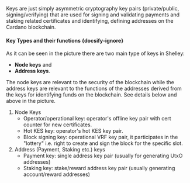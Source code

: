 Keys are just simply asymmetric cryptography key pairs (private/public, signing/verifying) that are used for signing and validating payments and staking related certificates and identifying, defining addresses on the Cardano blockchain.

#### Key Types and their functions {docsify-ignore}

As it can be seen in the picture there are two main type of keys in Shelley:
- __Node keys__ and
- __Address keys__.

The node keys are relevant to the security of the blockchain while the address keys are relevant to the functions of the addresses derived from the keys for identifying funds on the blockchain.
See details below and above in the picture.

1. Node Keys
    - Operator/operational key: operator's offline key pair with cert counter for new certificates. 
    - Hot KES key: operator's hot KES key pair.
    - Block signing key: operational VRF key pair, it participates in the "lottery" i.e. right to create and sign the block for the specific slot.
2. Address (Payment, Staking etc.) keys
    - Payment key: single address key pair (usually for generating UtxO addresses)
    - Staking key: stake/reward address key pair (usually generating account/reward addresses)
